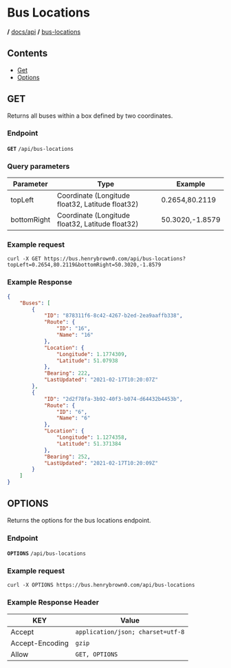 # Bus Locations

**/**  [docs/api](../)  **/**  [bus-locations](#Bus-Locations)

## Contents

- [Get](#GET)
- [Options](#OPTIONS)

## GET

Returns all buses within a box defined by two coordinates.

### Endpoint

**`GET`** `/api/bus-locations`

### Query parameters

| Parameter   | Type                                              | Example         |
| ----------- | ------------------------------------------------- | --------------- |
| topLeft     | Coordinate (Longitude float32, Latitude  float32) | 0.2654,80.2119  |
| bottomRight | Coordinate (Longitude float32, Latitude  float32) | 50.3020,-1.8579 |

### Example request

```curl
curl -X GET https://bus.henrybrown0.com/api/bus-locations?topLeft=0.2654,80.2119&bottomRight=50.3020,-1.8579
```

### Example Response

```json
{
	"Buses": [
		{
			"ID": "878311f6-8c42-4267-b2ed-2ea9aaffb338",
			"Route": {
				"ID": "16",
				"Name": "16"
			},
			"Location": {
				"Longitude": 1.1774309,
				"Latitude": 51.07938
			},
			"Bearing": 222,
			"LastUpdated": "2021-02-17T10:20:07Z"
		},
		{
			"ID": "2d2f78fa-3b92-40f3-b074-d64432b4453b",
			"Route": {
				"ID": "6",
				"Name": "6"
			},
			"Location": {
				"Longitude": 1.1274358,
				"Latitude": 51.371384
			},
			"Bearing": 252,
			"LastUpdated": "2021-02-17T10:20:09Z"
		}
	]
}
```

## OPTIONS

Returns the options for the bus locations endpoint.

### Endpoint

**`OPTIONS`** `/api/bus-locations`

### Example request

```curl
curl -X OPTIONS https://bus.henrybrown0.com/api/bus-locations
```

### Example Response Header

| KEY             | Value                             |
| --------------- | --------------------------------- |
| Accept          | `application/json; charset=utf-8` |
| Accept-Encoding | `gzip`                            |
| Allow           | `GET, OPTIONS`                    |